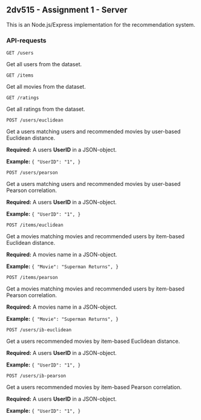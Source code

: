 ## 2dv515 - Assignment 1 - Server

This is an Node.js/Express implementation for the recommendation system.

### API-requests

```
GET /users
```
Get all users from the dataset.

```
GET /items
```
Get all movies from the dataset.

```
GET /ratings
```
Get all ratings from the dataset.

```
POST /users/euclidean
```
Get a users matching users and recommended movies by user-based Euclidean distance.

**Required:** A users **UserID** in a JSON-object.

**Example:** `{ "UserID": "1", }`

```
POST /users/pearson
```
Get a users matching users and recommended movies by user-based Pearson correlation.

**Required:** A users **UserID** in a JSON-object.

**Example:** `{ "UserID": "1", }`


```
POST /items/euclidean
```
Get a movies matching movies and recommended users by item-based Euclidean distance.

**Required:** A movies name in a JSON-object.

**Example:** `{ "Movie": "Superman Returns", }`

```
POST /items/pearson
```
Get a movies matching movies and recommended users by item-based Pearson correlation.

**Required:** A movies name in a JSON-object.

**Example:** `{ "Movie": "Superman Returns", }`

```
POST /users/ib-euclidean
```
Get a users recommended movies by item-based Euclidean distance.

**Required:** A users **UserID** in a JSON-object.

**Example:** `{ "UserID": "1", }`

```
POST /users/ib-pearson
```
Get a users recommended movies by item-based Pearson correlation.

**Required:** A users **UserID** in a JSON-object.

**Example:** `{ "UserID": "1", }`